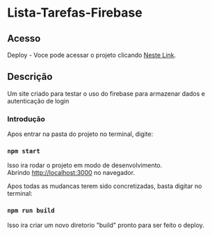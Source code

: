 # Lista-Tarefas-Firebase

## Acesso

Deploy - Voce pode acessar o projeto clicando [Neste Link](https://lista-de-tarefas-do-munck.netlify.app/).

## Descrição

Um site criado para testar o uso do firebase para armazenar dados e autenticação de login


### Introdução

Apos entrar na pasta do projeto no terminal, digite:

### `npm start`

Isso ira rodar o projeto em modo de desenvolvimento.\
Abrindo [http://localhost:3000](http://localhost:3000) no navegador.

Apos todas as mudancas terem sido concretizadas, basta digitar no terminal:

### `npm run build`

Isso ira criar um novo diretorio "build" pronto para ser feito o deploy.
